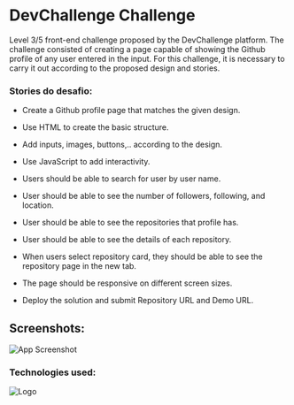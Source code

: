 
# DevChallenge Challenge
Level 3/5 front-end challenge proposed by the DevChallenge platform. The challenge consisted of creating a page capable of showing the Github profile of any user entered in the input. For this challenge, it is necessary to carry it out according to the proposed design and stories.

### Stories do desafio: 
- Create a Github profile page that matches the given design.

- Use HTML to create the basic structure.

- Add inputs, images, buttons,.. according to the design.

- Use JavaScript to add interactivity.

- Users should be able to search for user by user name.

- User should be able to see the number of followers, following, and location.

- User should be able to see the repositories that profile has.

- User should be able to see the details of each repository.

- When users select repository card, they should be able to see the repository page in the new tab.

- The page should be responsive on different screen sizes.

- Deploy the solution and submit Repository URL and Demo URL.


## Screenshots:

![App Screenshot](src/assets/img/done.png)

### Technologies used:

![Logo](https://upload.wikimedia.org/wikipedia/commons/thumb/c/cf/Angular_full_color_logo.svg/64px-Angular_full_color_logo.svg.png)

